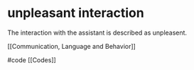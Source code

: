# unpleasant interaction
The interaction with the assistant is described as unpleasent.

[[Communication, Language and Behavior]]

#code [[Codes]]